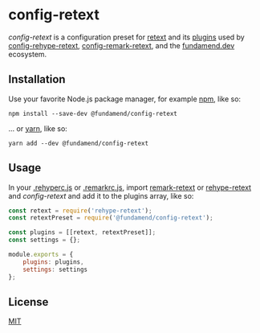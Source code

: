 # config-retext

_config-retext_ is a configuration preset for [retext] and its [plugins] used by [config-rehype-retext], [config-remark-retext], and the [fundamend.dev] ecosystem.

## Installation

Use your favorite Node.js package manager, for example [npm], like so:

    npm install --save-dev @fundamend/config-retext

... or [yarn], like so:

    yarn add --dev @fundamend/config-retext

## Usage

In your [.rehyperc.js] or [.remarkrc.js], import [remark-retext] or [rehype-retext] and _config-retext_ and add it to the plugins array, like so:

```js
const retext = require('rehype-retext');
const retextPreset = require('@fundamend/config-retext');

const plugins = [[retext, retextPreset]];
const settings = {};

module.exports = {
	plugins: plugins,
	settings: settings
};
```

## License

[MIT]

[fundamend.dev]: https://fundamend.dev
[mit]: https://choosealicense.com/licenses/mit/
[npm]: https://www.npmjs.com/
[plugins]: https://github.com/retextjs/retext/blob/master/doc/plugins.md
[config-rehype-retext]: https://github.com/fundamend/config-rehype-retext
[config-remark-retext]: https://github.com/fundamend/config-remark-retext
[rehype-retext]: https://github.com/rehypejs/rehype-retext
[remark-retext]: https://github.com/remarkjs/remark-retext
[.rehyperc.js]: https://github.com/unifiedjs/unified-engine/blob/master/doc/configure.md
[.remarkrc.js]: https://github.com/unifiedjs/unified-engine/blob/master/doc/configure.md
[retext]: https://github.com/retextjs/retext
[yarn]: https://yarnpkg.com/
